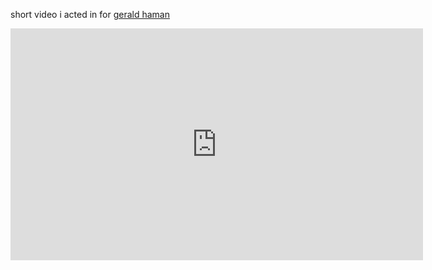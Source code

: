 <p>short video i acted in for <a href="clients.html#geraldHaman">gerald haman</a></p>

<iframe width="660" height="371" src="https://www.youtube.com/embed/3mkvvZc3twY?feature=oembed" frameborder="0" allowfullscreen=""></iframe>
